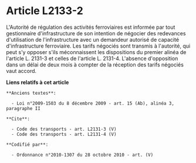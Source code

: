 # Article L2133-2

L'Autorité de régulation des activités ferroviaires est informée par tout gestionnaire d'infrastructure de son intention de
négocier des redevances d'utilisation de l'infrastructure avec un demandeur autorisé de capacité d'infrastructure
ferroviaire. Les tarifs négociés sont transmis à l'autorité, qui peut s'y opposer s'ils méconnaissent les dispositions du
premier alinéa de l'article L. 2131-3 et celles de l'article L. 2131-4. L'absence d'opposition dans un délai de deux mois à
compter de la réception des tarifs négociés vaut accord.

**Liens relatifs à cet article**

	**Anciens textes**:

	  - Loi n°2009-1503 du 8 décembre 2009 - art. 15 (Ab), alinéa 3, paragraphe II

	**Cite**:

	  - Code des transports - art. L2131-3 (V)
	  - Code des transports - art. L2131-4 (V)

	**Codifié par**:

	  - Ordonnance n°2010-1307 du 28 octobre 2010 - art. (V)

